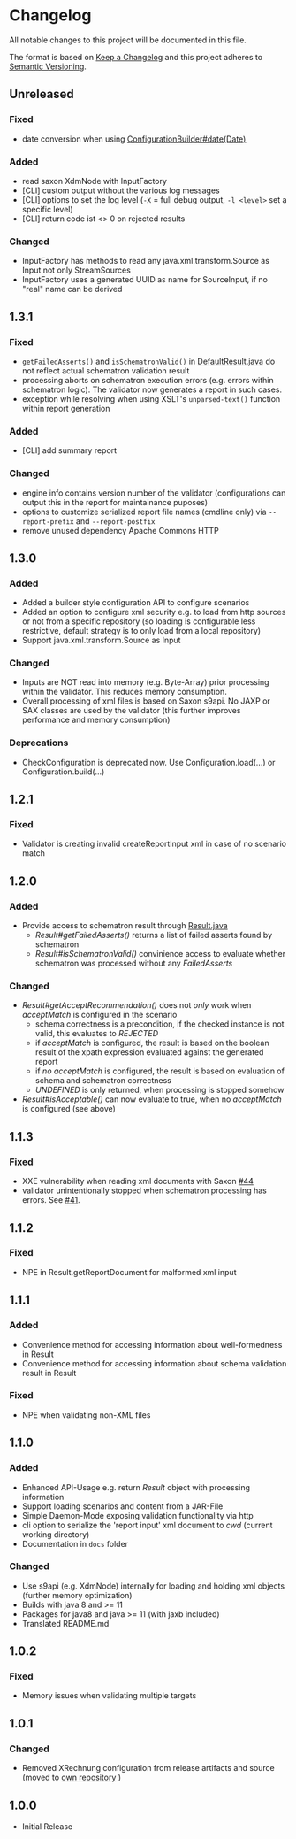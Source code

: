 # Changelog

All notable changes to this project will be documented in this file.

The format is based on [Keep a Changelog](https://keepachangelog.com/en/1.0.0/)
and this project adheres to [Semantic Versioning](https://semver.org/spec/v2.0.0.html).

## Unreleased
### Fixed
- date conversion when using [ConfigurationBuilder#date(Date)](https://github.com/itplr-kosit/validator/blob/d7beb1040418ae5cbeb9427532fd87482f55756c/src/main/java/de/kosit/validationtool/config/ConfigurationBuilder.java#L109)

### Added
- read saxon XdmNode with InputFactory
- [CLI] custom output without the various log messages
- [CLI] options to set the log level (`-X` = full debug output, `-l <level>` set a specific level)
- [CLI] return code ist <> 0 on rejected results

### Changed
- InputFactory has methods to read any java.xml.transform.Source as Input not only StreamSources 
- InputFactory uses a generated UUID as name for SourceInput, if no "real" name can be derived 

## 1.3.1 
### Fixed
- `getFailedAsserts()` and `isSchematronValid()` in [DefaultResult.java](https://github.com/itplr-kosit/validator/blob/master/src/main/java/de/kosit/validationtool/impl/DefaultResult.java)
do not reflect actual schematron validation result
- processing aborts on schematron execution errors (e.g. errors within schematron logic). The validator now generates a report in such cases.
- exception while resolving when using XSLT's `unparsed-text()` function within report generation

### Added
- [CLI] add summary report 

### Changed
- engine info contains version number of the validator (configurations can output this in the report for maintainance puposes)
- options to customize serialized report file names (cmdline only) via `--report-prefix` and `--report-postfix`
- remove unused dependency Apache Commons HTTP

## 1.3.0

### Added
- Added a builder style configuration API to configure scenarios
- Added an option to configure xml security e.g. to load from http sources or not from a specific repository 
(so loading is configurable less restrictive, default strategy is to only load from a local repository)
- Support java.xml.transform.Source as Input

### Changed
- Inputs are NOT read into memory (e.g. Byte-Array) prior processing within the validator. This reduces memory consumption.
- Overall processing of xml files is based on Saxon s9api. No JAXP or SAX classes are used by 
the validator (this further improves performance and memory consumption)

### Deprecations
- CheckConfiguration is deprecated now. Use Configuration.load(...) or Configuration.build(...)

## 1.2.1
### Fixed
- Validator is creating invalid createReportInput xml in case of no scenario match 


## 1.2.0
### Added

- Provide access to schematron result through [Result.java](https://github.com/itplr-kosit/validator/blob/master/src/main/java/de/kosit/validationtool/api/Result.java)
  - *Result#getFailedAsserts()* returns a list of failed asserts found by schematron
  - *Result#isSchematronValid()* convinience access to evaluate whether schematron was processed without any *FailedAsserts*
### Changed

- *Result#getAcceptRecommendation()* does not _only_ work when _acceptMatch_ is configured in the scenario
  - schema correctness is a precondition, if the checked instance is not valid, this evaluates to _REJECTED_
  - if _acceptMatch_ is configured, the result is based on the boolean result of the xpath expression evaluated against the generated report
  - if *no* _acceptMatch_ is configured, the result is based on evaluation of schema and schematron correctness
  - _UNDEFINED_ is only returned, when processing is stopped somehow
- *Result#isAcceptable()* can now evaluate to true, when no _acceptMatch_ is configured (see above)
 
## 1.1.3

### Fixed

- XXE vulnerability when reading xml documents with Saxon [#44](https://github.com/itplr-kosit/validator/issues/44)
- validator unintentionally stopped when schematron processing has errors. See  [#41](https://github.com/itplr-kosit/validator/issues/41).

## 1.1.2

### Fixed

- NPE in Result.getReportDocument for malformed xml input

## 1.1.1

### Added

- Convenience method for accessing information about well-formedness in Result
- Convenience method for accessing information about schema validation result in Result

### Fixed

- NPE when validating non-XML files

## 1.1.0

### Added

- Enhanced API-Usage e.g. return _Result_ object with processing information
- Support loading scenarios and content from a JAR-File
- Simple Daemon-Mode exposing validation functionality via http
- cli option to serialize the 'report input' xml document to _cwd_ (current working directory)
- Documentation in `docs` folder

### Changed

- Use s9api (e.g. XdmNode) internally for loading and holding xml objects (further memory optimization)
- Builds with java 8 and >= 11
- Packages for java8 and java >= 11 (with jaxb included)
- Translated README.md

## 1.0.2

### Fixed

- Memory issues when validating multiple targets

## 1.0.1

### Changed

- Removed XRechnung configuration from release artifacts and source (moved to [own repository](https://github.com/itplr-kosit/validator-configuration-xrechnung) )

## 1.0.0

- Initial Release
